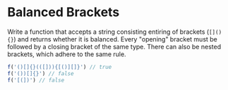# Balanced Brackets

Write a function that accepts a string consisting entiring of brackets
(`[](){}`) and returns whether it is balanced. Every "opening" bracket
must be followed by a closing bracket of the same type. There can also
be nested brackets, which adhere to the same rule.

```js
f('()[]{}(([])){[()][]}') // true
f('())[]{}') // false
f('[(])') // false
```
